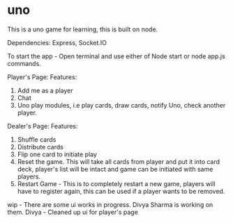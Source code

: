 # uno
This is a uno game for learning, this is built on node. 

Dependencies:  Express, Socket.IO

To start the app - Open terminal and use either of Node start or node app.js commands.

Player's Page:
Features:
1. Add me as a player
2. Chat
3. Uno play modules, i.e play cards, draw cards, notify Uno, check another player.

Dealer's Page:
Features:
1. Shuffle cards
2. Distribute cards
3. Flip one card to initiate play
4. Reset the game. This will take all cards from player and put it into card deck, player's list will be intact and game can be initiated with same players.
5. Restart Game - This is to completely restart a new game, players will have to register again, this can be used if a player wants to be removed.

wip - There are some ui works in progress. Divya Sharma is working on them.
Divya - Cleaned up ui for player's page

